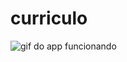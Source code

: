 # curriculo

![gif do app funcionando](https://github.com/AndreBarroso/sd-010-a-project-recipes-app/blob/master/src/images/appReceitas.gif)
